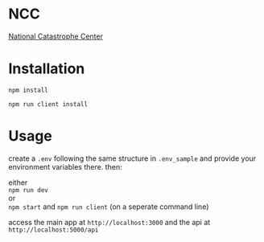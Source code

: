 # NCC
[National Catastrophe Center](https://nationalcatastrophecenter.herokuapp.com/)


# Installation

```npm install```

```npm run client install```

# Usage

create a `.env` following the same structure in `.env_sample` and provide your environment variables there.
then:

either <br />
```npm run dev```<br />
or<br />
```npm start``` and ```npm run client``` (on a seperate command line)

access the main app at `http://localhost:3000` and the api at `http://localhost:5000/api`
